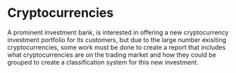 # Cryptocurrencies
A prominent investment bank, is interested in offering a new cryptocurrency investment portfolio for its customers, but due to the large number exisiting cryptocurrencies, some work must be done to create a report that includes what cryptocurrencies are on the trading market and how they could be grouped to create a classification system for this new investment.